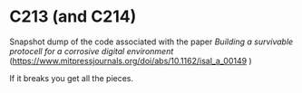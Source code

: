 # C213 (and C214)

Snapshot dump of the code associated with the paper _Building a survivable protocell for a corrosive digital environment_ (https://www.mitpressjournals.org/doi/abs/10.1162/isal_a_00149 )

If it breaks you get all the pieces.

